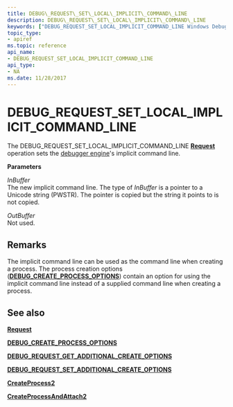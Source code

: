 ```yaml
---
title: DEBUG\_REQUEST\_SET\_LOCAL\_IMPLICIT\_COMMAND\_LINE
description: DEBUG\_REQUEST\_SET\_LOCAL\_IMPLICIT\_COMMAND\_LINE
keywords: ["DEBUG_REQUEST_SET_LOCAL_IMPLICIT_COMMAND_LINE Windows Debugging"]
topic_type:
- apiref
ms.topic: reference
api_name:
- DEBUG_REQUEST_SET_LOCAL_IMPLICIT_COMMAND_LINE
api_type:
- NA
ms.date: 11/28/2017
---
```


# DEBUG\_REQUEST\_SET\_LOCAL\_IMPLICIT\_COMMAND\_LINE


The DEBUG\_REQUEST\_SET\_LOCAL\_IMPLICIT\_COMMAND\_LINE [**Request**](request.md) operation sets the [debugger engine](./introduction.md#debugger-engine)'s implicit command line.

**Parameters**

<span id="InBuffer"></span><span id="inbuffer"></span><span id="INBUFFER"></span>*InBuffer*  
The new implicit command line. The type of *InBuffer* is a pointer to a Unicode string (PWSTR). The pointer is copied but the string it points to is not copied.

<span id="OutBuffer"></span><span id="outbuffer"></span><span id="OUTBUFFER"></span>*OutBuffer*  
Not used.

## Remarks

The implicit command line can be used as the command line when creating a process. The process creation options ([**DEBUG\_CREATE\_PROCESS\_OPTIONS**](/windows-hardware/drivers/ddi/dbgeng/ns-dbgeng-_debug_create_process_options)) contain an option for using the implicit command line instead of a supplied command line when creating a process.

## <span id="see_also"></span>See also


[**Request**](request.md)

[**DEBUG\_CREATE\_PROCESS\_OPTIONS**](/windows-hardware/drivers/ddi/dbgeng/ns-dbgeng-_debug_create_process_options)

[**DEBUG\_REQUEST\_GET\_ADDITIONAL\_CREATE\_OPTIONS**](debug-request-get-additional-create-options.md)

[**DEBUG\_REQUEST\_SET\_ADDITIONAL\_CREATE\_OPTIONS**](debug-request-set-additional-create-options.md)

[**CreateProcess2**](/windows-hardware/drivers/ddi/dbgeng/nf-dbgeng-idebugclient5-createprocess2)

[**CreateProcessAndAttach2**](/windows-hardware/drivers/ddi/dbgeng/nf-dbgeng-idebugclient5-createprocessandattach2)

 

